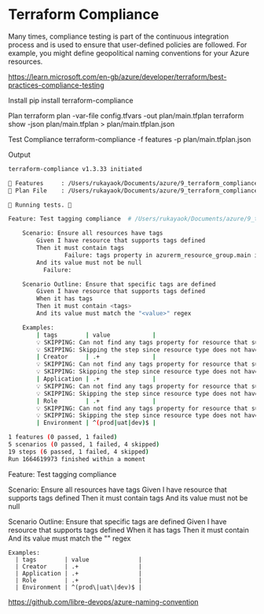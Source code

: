 # Terraform Compliance 

Many times, compliance testing is part of the continuous integration process and is used to ensure that user-defined policies are followed. For example, you might define geopolitical naming conventions for your Azure resources.

https://learn.microsoft.com/en-gb/azure/developer/terraform/best-practices-compliance-testing

Install
pip install terraform-compliance


Plan
terraform plan -var-file config.tfvars -out plan/main.tfplan
terraform show -json plan/main.tfplan > plan/main.tfplan.json

Test Compliance
terraform-compliance -f features -p plan/main.tfplan.json


Output
```bash
terraform-compliance v1.3.33 initiated

🚩 Features     : /Users/rukayaok/Documents/azure/9_terraform_compliance/features/
🚩 Plan File    : /Users/rukayaok/Documents/azure/9_terraform_compliance/plan/main.tfplan.json

🚩 Running tests. 🎉

Feature: Test tagging compliance  # /Users/rukayaok/Documents/azure/9_terraform_compliance/features/tagging.feature

    Scenario: Ensure all resources have tags
        Given I have resource that supports tags defined
        Then it must contain tags
                Failure: tags property in azurerm_resource_group.main is considered to be Null. It is set to "{}".
        And its value must not be null
          Failure: 

    Scenario Outline: Ensure that specific tags are defined
        Given I have resource that supports tags defined
        When it has tags
        Then it must contain <tags>
        And its value must match the "<value>" regex

    Examples:
        | tags        | value            |
        💡 SKIPPING: Can not find any tags property for resource that supports tags resource in terraform plan.
        💡 SKIPPING: Skipping the step since resource type does not have tags property.
        | Creator     | .+               |
        💡 SKIPPING: Can not find any tags property for resource that supports tags resource in terraform plan.
        💡 SKIPPING: Skipping the step since resource type does not have tags property.
        | Application | .+               |
        💡 SKIPPING: Can not find any tags property for resource that supports tags resource in terraform plan.
        💡 SKIPPING: Skipping the step since resource type does not have tags property.
        | Role        | .+               |
        💡 SKIPPING: Can not find any tags property for resource that supports tags resource in terraform plan.
        💡 SKIPPING: Skipping the step since resource type does not have tags property.
        | Environment | ^(prod|uat|dev)$ |

1 features (0 passed, 1 failed)
5 scenarios (0 passed, 1 failed, 4 skipped)
19 steps (6 passed, 1 failed, 4 skipped)
Run 1664619973 finished within a moment
```


Feature: Test tagging compliance

Scenario: Ensure all resources have tags
    Given I have resource that supports tags defined
    Then it must contain tags
    And its value must not be null

Scenario Outline: Ensure that specific tags are defined
    Given I have resource that supports tags defined
    When it has tags
    Then it must contain <tags>
    And its value must match the "<value>" regex

    Examples:
      | tags        | value              |
      | Creator     | .+                 |
      | Application | .+                 |
      | Role        | .+                 |
      | Environment | ^(prod\|uat\|dev)$ |


https://github.com/libre-devops/azure-naming-convention